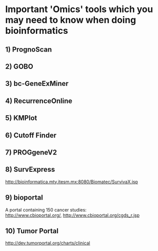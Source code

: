 # Important 'Omics' tools which you may need to know when doing bioinformatics

## 1) PrognoScan
## 2) GOBO
## 3) bc-GeneExMiner
## 4) RecurrenceOnline
## 5) KMPlot
## 6) Cutoff Finder
## 7) PROGgeneV2

## 8) SurvExpress
http://bioinformatica.mty.itesm.mx:8080/Biomatec/SurvivaX.jsp
## 9) bioportal
A portal containing 150 cancer studies:  
http://www.cbioportal.org/, http://www.cbioportal.org/cgds_r.jsp

## 10) Tumor Portal
http://dev.tumorportal.org/charts/clinical



